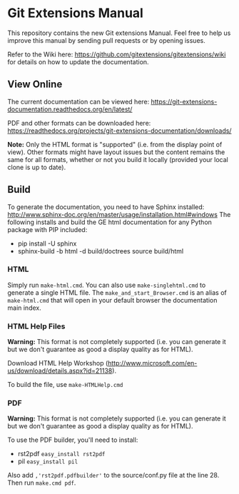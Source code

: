 Git Extensions Manual
=====================
This repository contains the new Git extensions Manual. Feel free to help us improve this manual by sending pull requests
or by opening issues.

Refer to the Wiki here: https://github.com/gitextensions/gitextensions/wiki for details on how to update the documentation.

View Online
-----------
The current documentation can be viewed here: https://git-extensions-documentation.readthedocs.org/en/latest/

PDF and other formats can be downloaded here: https://readthedocs.org/projects/git-extensions-documentation/downloads/

**Note:** Only the HTML format is "supported" (i.e. from the display point of view). Other formats might have layout issues
but the content remains the same for all formats, whether or not you build it locally (provided your local clone is 
up to date).

Build
-----

To generate the documentation, you need to have Sphinx installed: http://www.sphinx-doc.org/en/master/usage/installation.html#windows
The following installs and build the GE html documentation for any Python package with PIP included:
 - pip install -U sphinx
 - sphinx-build -b html -d build/doctrees source build/html

### HTML
Simply run `make-html.cmd`. You can also use `make-singlehtml.cmd` to generate a single HTML
file. The `make_and_start_Browser.cmd` is an alias of `make-html.cmd` that will open in your
default browser the documentation main index.

### HTML Help Files
**Warning:** This format is not completely supported (i.e. you can generate it but we don't 
guarantee as good a display quality as for HTML).

Download HTML Help Workshop (http://www.microsoft.com/en-us/download/details.aspx?id=21138).

To build the file, use `make-HTMLHelp.cmd`

### PDF
**Warning:** This format is not completely supported (i.e. you can generate it but we don't 
guarantee as good a display quality as for HTML).

To use the PDF builder, you'll need to install:

* rst2pdf `easy_install rst2pdf`
* pil `easy_install pil`

Also add `,'rst2pdf.pdfbuilder'` to the source/conf.py file at the line 28. Then run `make.cmd pdf`.
